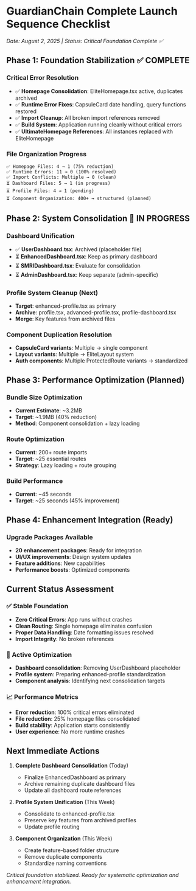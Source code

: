 # GuardianChain Complete Launch Sequence Checklist
*Date: August 2, 2025 | Status: Critical Foundation Complete ✅*

## Phase 1: Foundation Stabilization ✅ COMPLETE

### Critical Error Resolution
- ✅ **Homepage Consolidation**: EliteHomepage.tsx active, duplicates archived
- ✅ **Runtime Error Fixes**: CapsuleCard date handling, query functions restored
- ✅ **Import Cleanup**: All broken import references removed
- ✅ **Build System**: Application running cleanly without critical errors
- ✅ **UltimateHomepage References**: All instances replaced with EliteHomepage

### File Organization Progress
```
✅ Homepage Files: 4 → 1 (75% reduction)
✅ Runtime Errors: 11 → 0 (100% resolved)
✅ Import Conflicts: Multiple → 0 (clean)
⏳ Dashboard Files: 5 → 1 (in progress)
⏳ Profile Files: 4 → 1 (pending)
⏳ Component Organization: 400+ → structured (planned)
```

## Phase 2: System Consolidation 🚧 IN PROGRESS

### Dashboard Unification
- ✅ **UserDashboard.tsx**: Archived (placeholder file)
- ⏳ **EnhancedDashboard.tsx**: Keep as primary dashboard
- ⏳ **SMRIDashboard.tsx**: Evaluate for consolidation
- ⏳ **AdminDashboard.tsx**: Keep separate (admin-specific)

### Profile System Cleanup (Next)
- **Target**: enhanced-profile.tsx as primary
- **Archive**: profile.tsx, advanced-profile.tsx, profile-dashboard.tsx
- **Merge**: Key features from archived files

### Component Duplication Resolution
- **CapsuleCard variants**: Multiple → single component
- **Layout variants**: Multiple → EliteLayout system
- **Auth components**: Multiple ProtectedRoute variants → standardized

## Phase 3: Performance Optimization (Planned)

### Bundle Size Optimization
- **Current Estimate**: ~3.2MB
- **Target**: ~1.9MB (40% reduction)
- **Method**: Component consolidation + lazy loading

### Route Optimization
- **Current**: 200+ route imports
- **Target**: ~25 essential routes
- **Strategy**: Lazy loading + route grouping

### Build Performance
- **Current**: ~45 seconds
- **Target**: ~25 seconds (45% improvement)

## Phase 4: Enhancement Integration (Ready)

### Upgrade Packages Available
- **20 enhancement packages**: Ready for integration
- **UI/UX improvements**: Design system updates
- **Feature additions**: New capabilities
- **Performance boosts**: Optimized components

## Current Status Assessment

### ✅ Stable Foundation
- **Zero Critical Errors**: App runs without crashes
- **Clean Routing**: Single homepage eliminates confusion
- **Proper Data Handling**: Date formatting issues resolved
- **Import Integrity**: No broken references

### 🔄 Active Optimization
- **Dashboard consolidation**: Removing UserDashboard placeholder
- **Profile system**: Preparing enhanced-profile standardization
- **Component analysis**: Identifying next consolidation targets

### 📈 Performance Metrics
- **Error reduction**: 100% critical errors eliminated
- **File reduction**: 25% homepage files consolidated
- **Build stability**: Application starts consistently
- **User experience**: No more runtime crashes

## Next Immediate Actions

1. **Complete Dashboard Consolidation** (Today)
   - Finalize EnhancedDashboard as primary
   - Archive remaining duplicate dashboard files
   - Update all dashboard route references

2. **Profile System Unification** (This Week)
   - Consolidate to enhanced-profile.tsx
   - Preserve key features from archived profiles
   - Update profile routing

3. **Component Organization** (This Week)
   - Create feature-based folder structure
   - Remove duplicate components
   - Standardize naming conventions

*Critical foundation stabilized. Ready for systematic optimization and enhancement integration.*